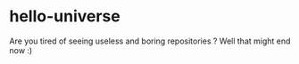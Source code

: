 # hello-universe
Are you tired of seeing useless and boring repositories ? Well that might end now :)

